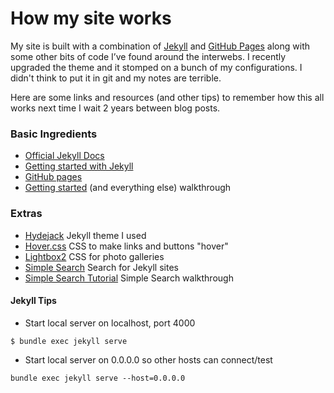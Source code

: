 # How my site works

My site is built with a combination of [Jekyll](https://jekyllrb.com) and [GitHub Pages](https://guides.github.com/features/pages/) along with some other bits of code I’ve found around the interwebs.  I recently upgraded the theme and it stomped on a bunch of my configurations.  I didn't think to put it in git and my notes are terrible.&#x20;

Here are some links and resources (and other tips) to remember how this all works next time I wait 2 years between blog posts.

### Basic Ingredients

* [Official Jekyll Docs](https://jekyllrb.com)
* [Getting started with Jekyll](https://jekyllcodex.org/getting-started/)
* [GitHub pages](https://pages.github.com)
* [Getting started](https://www.aleksandrhovhannisyan.com/blog/getting-started-with-jekyll-and-github-pages/#how-to-create-pages-in-jekyll) (and everything else) walkthrough

### Extras

* [Hydejack](https://hydejack.com) Jekyll theme I used
* [Hover.css](https://ianlunn.co.uk/articles/hover-css-tutorial-introduction) CSS to make links and buttons "hover"
* [Lightbox2](https://lokeshdhakar.com/projects/lightbox2/) CSS for photo galleries
* [Simple Search](https://github.com/christian-fei/Simple-Jekyll-Search) Search for Jekyll sites
* [Simple Search Tutorial](https://blog.webjeda.com/instant-jekyll-search/) Simple Search walkthrough

#### **Jekyll Tips**

* Start local server on localhost, port 4000

```
$ bundle exec jekyll serve
```

* Start local server on 0.0.0.0 so other hosts can connect/test

```
bundle exec jekyll serve --host=0.0.0.0
```

